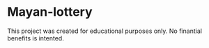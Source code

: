 # Mayan-lottery
This project was created for educational purposes only. No finantial benefits is intented. 
